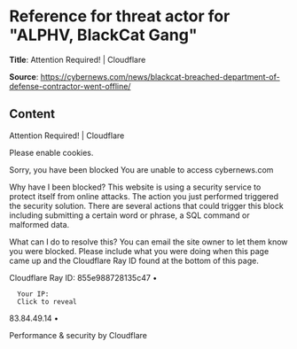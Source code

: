 # Reference for threat actor for "ALPHV, BlackCat Gang"

**Title**: Attention Required! | Cloudflare

**Source**: https://cybernews.com/news/blackcat-breached-department-of-defense-contractor-went-offline/

## Content




  

Attention Required! | Cloudflare














Please enable cookies.


Sorry, you have been blocked
You are unable to access cybernews.com











Why have I been blocked?
This website is using a security service to protect itself from online attacks. The action you just performed triggered the security solution. There are several actions that could trigger this block including submitting a certain word or phrase, a SQL command or malformed data.


What can I do to resolve this?
You can email the site owner to let them know you were blocked. Please include what you were doing when this page came up and the Cloudflare Ray ID found at the bottom of this page.





Cloudflare Ray ID: 855e988728135c47
•

      Your IP:
      Click to reveal
83.84.49.14
•

Performance & security by Cloudflare








